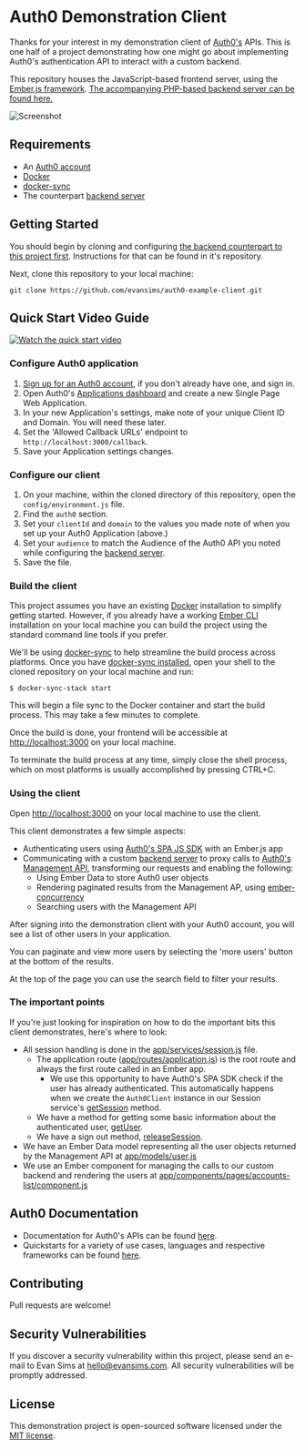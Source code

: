 # Auth0 Demonstration Client

Thanks for your interest in my demonstration client of [Auth0's](https://auth0.com/) APIs. This is one half of a project demonstrating how one might go about implementing Auth0's authentication API to interact with a custom backend.

This repository houses the JavaScript-based frontend server, using the [Ember.js framework](https://emberjs.com/). [The accompanying PHP-based backend server can be found here.](https://github.com/evansims/auth0-example-server)

![Screenshot](https://imgur.com/aNMfWKJ.png)

## Requirements

- An [Auth0 account](https://manage.auth0.com/dashboard)
- [Docker](https://www.docker.com/)
- [docker-sync](http://docker-sync.io/)
- The counterpart [backend server](https://github.com/evansims/auth0-example-server)

## Getting Started

You should begin by cloning and configuring [the backend counterpart to this project first](https://github.com/evansims/auth0-example-server). Instructions for that can be found in it's repository.

Next, clone this repository to your local machine:

```
git clone https://github.com/evansims/auth0-example-client.git
```

## Quick Start Video Guide

[![Watch the quick start video](https://i.imgur.com/2fHwKOr.png)](https://youtu.be/8PdWuMEZVgw)

### Configure Auth0 application

1. [Sign up for an Auth0 account](https://manage.auth0.com/dashboard), if you don't already have one, and sign in.
2. Open Auth0's [Applications dashboard](https://manage.auth0.com/dashboard/us/dev-evansims/applications) and create a new Single Page Web Application.
3. In your new Application's settings, make note of your unique Client ID and Domain. You will need these later.
4. Set the 'Allowed Callback URLs' endpoint to `http://localhost:3000/callback`.
5. Save your Application settings changes.

### Configure our client

1. On your machine, within the cloned directory of this repository, open the `config/environment.js` file.
2. Find the `auth0` section.
3. Set your `clientId` and `domain` to the values you made note of when you set up your Auth0 Application (above.)
4. Set your `audience` to match the Audience of the Auth0 API you noted while configuring the [backend server](https://github.com/evansims/auth0-example-server).
5. Save the file.

### Build the client

This project assumes you have an existing [Docker](https://www.docker.com/) installation to simplify getting started. However, if you already have a working [Ember CLI](https://ember-cli.com/) installation on your local machine you can build the project using the standard command line tools if you prefer.

We'll be using [docker-sync](http://docker-sync.io/) to help streamline the build process across platforms. Once you have [docker-sync installed](https://docker-sync.readthedocs.io/en/latest/getting-started/installation.html), open your shell to the cloned repository on your local machine and run:

```
$ docker-sync-stack start
```

This will begin a file sync to the Docker container and start the build process. This may take a few minutes to complete.

Once the build is done, your frontend will be accessible at [http://localhost:3000](http://localhost:3000) on your local machine.

To terminate the build process at any time, simply close the shell process, which on most platforms is usually accomplished by pressing CTRL+C.

### Using the client

Open [http://localhost:3000](http://localhost:3000) on your local machine to use the client.

This client demonstrates a few simple aspects:

- Authenticating users using [Auth0's SPA JS SDK](https://github.com/auth0/auth0-spa-js) with an Ember.js app
- Communicating with a custom [backend server](https://github.com/evansims/auth0-example-server) to proxy calls to [Auth0's Management API](https://auth0.com/docs/api/management/v2), transforming our requests and enabling the following:
  - Using Ember Data to store Auth0 user objects
  - Rendering paginated results from the Management AP, using [ember-concurrency](http://ember-concurrency.com/docs/introduction/)
  - Searching users with the Management API

After signing into the demonstration client with your Auth0 account, you will see a list of other users in your application.

You can paginate and view more users by selecting the 'more users' button at the bottom of the results.

At the top of the page you can use the search field to filter your results.

### The important points

If you're just looking for inspiration on how to do the important bits this client demonstrates, here's where to look:

- All session handling is done in the [app/services/session.js](app/services/session.js) file.
  - The application route ([app/routes/application.js](app/routes/application.js)) is the root route and always the first route called in an Ember app.
    - We use this opportunity to have Auth0's SPA SDK check if the user has already authenticated. This automatically happens when we create the `Auth0Client` instance in our Session service's [getSession](app/services/session.js) method.
  - We have a method for getting some basic information about the authenticated user, [getUser](app/services/session.js).
  - We have a sign out method, [releaseSession](app/services/session.js).
- We have an Ember Data model representing all the user objects returned by the Management API at [app/models/user.js](app/models/user.js)
- We use an Ember component for managing the calls to our custom backend and rendering the users at [app/components/pages/accounts-list/component.js](app/components/pages/accounts-list/component.js)

## Auth0 Documentation

- Documentation for Auth0's APIs can be found [here](https://auth0.com/docs/api/info).
- Quickstarts for a variety of use cases, languages and respective frameworks can be found [here](https://auth0.com/docs/quickstarts).

## Contributing

Pull requests are welcome!

## Security Vulnerabilities

If you discover a security vulnerability within this project, please send an e-mail to Evan Sims at hello@evansims.com. All security vulnerabilities will be promptly addressed.

## License

This demonstration project is open-sourced software licensed under the [MIT license](https://opensource.org/licenses/MIT).
